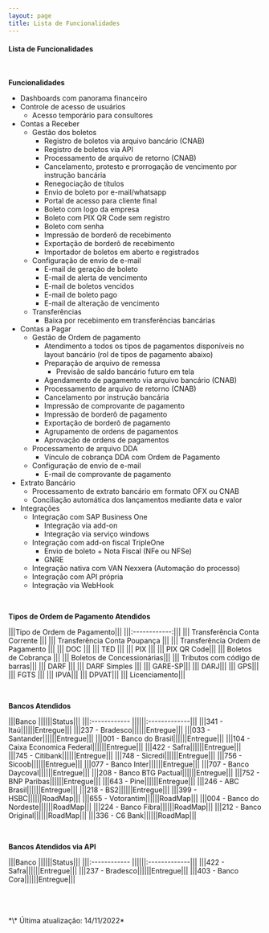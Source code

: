 ```yaml
---
layout: page
title: Lista de Funcionalidades
---
```


#### Lista de Funcionalidades

<br>

**Funcionalidades**

- Dashboards com panorama financeiro
- Controle de acesso de usuários
    - Acesso temporário para consultores
- Contas a Receber
    - Gestão dos boletos
        - Registro de boletos via arquivo bancário (CNAB)
        - Registro de boletos via API
        - Processamento de arquivo de retorno (CNAB)
        - Cancelamento, protesto e prorrogação de vencimento por instrução bancária
        - Renegociação de títulos
        - Envio de boleto por e-mail/whatsapp
        - Portal de acesso para cliente final
        - Boleto com logo da empresa
        - Boleto com PIX QR Code sem registro
        - Boleto com senha
        - Impressão de borderô de recebimento
        - Exportação de borderô de recebimento
        - Importador de boletos em aberto e registrados 
    - Configuração de envio de e-mail
        - E-mail de geração de boleto
        - E-mail de alerta de vencimento
        - E-mail de boletos vencidos
        - E-mail de boleto pago
        - E-mail de alteração de vencimento
    - Transferências
        - Baixa por recebimento em transferências bancárias
- Contas a Pagar
    - Gestão de Ordem de pagamento
        - Atendimento a todos os tipos de pagamentos disponíveis no layout bancário (rol de tipos de pagamento abaixo)
        - Preparação de arquivo de remessa
            - Previsão de saldo bancário futuro em tela
        - Agendamento de pagamento via arquivo bancário (CNAB)
        - Processamento de arquivo de retorno (CNAB)
        - Cancelamento por instrução bancária
        - Impressão de comprovante de pagamento
        - Impressão de borderô de pagamento
        - Exportação de borderô de pagamento
        - Agrupamento de ordens de pagamentos
        - Aprovação de ordens de pagamentos
    - Processamento de arquivo DDA
        - Vínculo de cobrança DDA com Ordem de Pagamento
    - Configuração de envio de e-mail
        - E-mail de comprovante de pagamento
- Extrato Bancário
    - Processamento de extrato bancário em formato OFX ou CNAB
    - Conciliação automática dos lançamentos mediante data e valor
- Integrações
    - Integração com SAP Business One
        - Integração via add-on
        - Integração via serviço windows
    - Integração com add-on fiscal TripleOne
        - Envio de boleto + Nota Fiscal (NFe ou NFSe)
        - GNRE
    - Integração nativa com VAN Nexxera (Automação do processo)
    - Integração com API própria
    - Integração via WebHook

<br>

**Tipos de Ordem de Pagamento Atendidos**

|||Tipo de Ordem de Pagamento|||
|||:------------:|||
||| Transferência Conta Corrente |||
||| Transferência Conta Poupança |||
||| Transferência Ordem de Pagamento |||
||| DOC |||
||| TED |||
||| PIX |||
||| PIX QR Code|||
||| Boletos de Cobrança |||
||| Boletos de Concessionárias|||
||| Tributos com código de barras|||
||| DARF |||
||| DARF Simples |||
||| GARE-SP|||
||| DARJ|||
||| GPS|||
||| FGTS |||
||| IPVA|||
||| DPVAT|||
||| Licenciamento|||


<br>

**Bancos Atendidos**

|||Banco             ||||||Status|||
|||:------------      ||||||:-------------|||
|||341 - Itaú||||||Entregue|||
|||237 - Bradesco||||||Entregue|||
|||033 - Santander||||||Entregue|||
|||001 - Banco do Brasil||||||Entregue|||
|||104 - Caixa Economica Federal||||||Entregue|||
|||422 - Safra||||||Entregue|||
|||745 - Citibank||||||Entregue|||
|||748 - Sicredi||||||Entregue|||
|||756 - Sicoob||||||Entregue|||
|||077 - Banco Inter||||||Entregue|||
|||707 - Banco Daycoval||||||Entregue|||
|||208 - Banco BTG Pactual||||||Entregue|||
|||752 - BNP Paribas||||||Entregue|||
|||643 - Pine||||||Entregue|||
|||246 - ABC Brasil||||||Entregue|||
|||218 - BS2||||||Entregue|||
|||399 - HSBC||||||RoadMap|||
|||655 - Votorantim||||||RoadMap|||
|||004 - Banco do Nordeste||||||RoadMap|||
|||224 - Banco Fibra||||||RoadMap|||
|||212 - Banco Original||||||RoadMap|||
|||336 - C6 Bank||||||RoadMap|||

<br>

**Bancos Atendidos via API**
<br>

|||Banco             ||||||Status|||
|||:------------      ||||||:-------------|||
|||422 - Safra||||||Entregue|||
|||237 - Bradesco||||||Entregue|||
|||403 - Banco Cora||||||Entregue|||

<br>
<br>
<br>
*\* Última atualização: 14/11/2022*